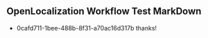 ## OpenLocalization Workflow Test MarkDown
* 0cafd711-1bee-488b-8f31-a70ac16d317b 
thanks!<!--HONumber=Mar16_HO3-->
